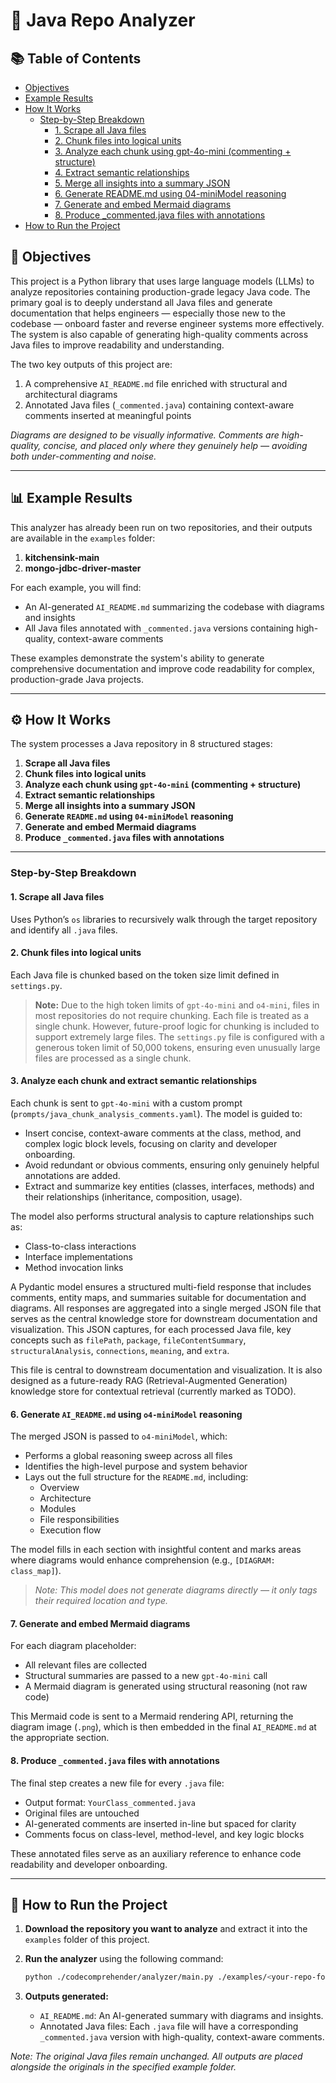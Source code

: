 # 🧠 Java Repo Analyzer

## 📚 Table of Contents

- [Objectives](#objectives)
- [Example Results](#example-results)
- [How It Works](#how-it-works)
  - [Step-by-Step Breakdown](#step-by-step-breakdown)
    - [1. Scrape all Java files](#1-scrape-all-java-files)
    - [2. Chunk files into logical units](#2-chunk-files-into-logical-units)
    - [3. Analyze each chunk using gpt-4o-mini (commenting + structure)](#3-analyze-each-chunk-using-gpt-4o-mini-commenting--structure)
    - [4. Extract semantic relationships](#4-extract-semantic-relationships)
    - [5. Merge all insights into a summary JSON](#5-merge-all-insights-into-a-summary-json)
    - [6. Generate README.md using 04-miniModel reasoning](#6-generate-readmemd-using-04-minimodel-reasoning)
    - [7. Generate and embed Mermaid diagrams](#7-generate-and-embed-mermaid-diagrams)
    - [8. Produce _commented.java files with annotations](#8-produce-_commentedjava-files-with-annotations)
- [How to Run the Project](#how-to-run-the-project)

## 🎯 Objectives

This project is a Python library that uses large language models (LLMs) to analyze repositories containing production-grade legacy Java code. The primary goal is to deeply understand all Java files and generate documentation that helps engineers — especially those new to the codebase — onboard faster and reverse engineer systems more effectively. The system is also capable of generating high-quality comments across Java files to improve readability and understanding.

The two key outputs of this project are:
1. A comprehensive `AI_README.md` file enriched with structural and architectural diagrams
2. Annotated Java files (`_commented.java`) containing context-aware comments inserted at meaningful points

*Diagrams are designed to be visually informative. Comments are high-quality, concise, and placed only where they genuinely help — avoiding both under-commenting and noise.*

---

## 📊 Example Results

This analyzer has already been run on two repositories, and their outputs are available in the `examples` folder:

1. **kitchensink-main**
2. **mongo-jdbc-driver-master**

For each example, you will find:
- An AI-generated `AI_README.md` summarizing the codebase with diagrams and insights
- All Java files annotated with `_commented.java` versions containing high-quality, context-aware comments

These examples demonstrate the system's ability to generate comprehensive documentation and improve code readability for complex, production-grade Java projects.

---

## ⚙️ How It Works

The system processes a Java repository in 8 structured stages:

1. **Scrape all Java files**
2. **Chunk files into logical units**
3. **Analyze each chunk using `gpt-4o-mini` (commenting + structure)**
4. **Extract semantic relationships**
5. **Merge all insights into a summary JSON**
6. **Generate `README.md` using `04-miniModel` reasoning**
7. **Generate and embed Mermaid diagrams**
8. **Produce `_commented.java` files with annotations**

---

### Step-by-Step Breakdown

#### 1. Scrape all Java files
Uses Python’s `os` libraries to recursively walk through the target repository and identify all `.java` files.

#### 2. Chunk files into logical units
Each Java file is chunked based on the token size limit defined in `settings.py`.
> **Note:** Due to the high token limits of `gpt-4o-mini` and `o4-mini`, files in most repositories do not require chunking. Each file is treated as a single chunk. However, future-proof logic for chunking is included to support extremely large files. The `settings.py` file is configured with a generous token limit of 50,000 tokens, ensuring even unusually large files are processed as a single chunk.

#### 3. Analyze each chunk and extract semantic relationships

Each chunk is sent to `gpt-4o-mini` with a custom prompt (`prompts/java_chunk_analysis_comments.yaml`). The model is guided to:
- Insert concise, context-aware comments at the class, method, and complex logic block levels, focusing on clarity and developer onboarding.
- Avoid redundant or obvious comments, ensuring only genuinely helpful annotations are added.
- Extract and summarize key entities (classes, interfaces, methods) and their relationships (inheritance, composition, usage).

The model also performs structural analysis to capture relationships such as:
- Class-to-class interactions
- Interface implementations
- Method invocation links

A Pydantic model ensures a structured multi-field response that includes comments, entity maps, and summaries suitable for documentation and diagrams. All responses are aggregated into a single merged JSON file that serves as the central knowledge store for downstream documentation and visualization. This JSON captures, for each processed Java file, key concepts such as `filePath`, `package`, `fileContentSummary`, `structuralAnalysis`, `connections`, `meaning`, and `extra`.

This file is central to downstream documentation and visualization. It is also designed as a future-ready RAG (Retrieval-Augmented Generation) knowledge store for contextual retrieval (currently marked as TODO).

#### 6. Generate `AI_README.md` using `o4-miniModel` reasoning
The merged JSON is passed to `o4-miniModel`, which:
- Performs a global reasoning sweep across all files
- Identifies the high-level purpose and system behavior
- Lays out the full structure for the `README.md`, including:
  - Overview
  - Architecture
  - Modules
  - File responsibilities
  - Execution flow

The model fills in each section with insightful content and marks areas where diagrams would enhance comprehension (e.g., `[DIAGRAM: class_map]`).

> *Note: This model does not generate diagrams directly — it only tags their required location and type.*

#### 7. Generate and embed Mermaid diagrams
For each diagram placeholder:
- All relevant files are collected
- Structural summaries are passed to a new `gpt-4o-mini` call
- A Mermaid diagram is generated using structural reasoning (not raw code)

This Mermaid code is sent to a Mermaid rendering API, returning the diagram image (`.png`), which is then embedded in the final `AI_README.md` at the appropriate section.

#### 8. Produce `_commented.java` files with annotations
The final step creates a new file for every `.java` file:
- Output format: `YourClass_commented.java`
- Original files are untouched
- AI-generated comments are inserted in-line but spaced for clarity
- Comments focus on class-level, method-level, and key logic blocks

These annotated files serve as an auxiliary reference to enhance code readability and developer onboarding.

---

## 🚀 How to Run the Project

1. **Download the repository you want to analyze** and extract it into the `examples` folder of this project.

2. **Run the analyzer** using the following command:

    ```bash
    python ./codecomprehender/analyzer/main.py ./examples/<your-repo-folder>/
    ```

3. **Outputs generated:**
    - `AI_README.md`: An AI-generated summary with diagrams and insights.
    - Annotated Java files: Each `.java` file will have a corresponding `_commented.java` version with high-quality, context-aware comments.

*Note: The original Java files remain unchanged. All outputs are placed alongside the originals in the specified example folder.*
